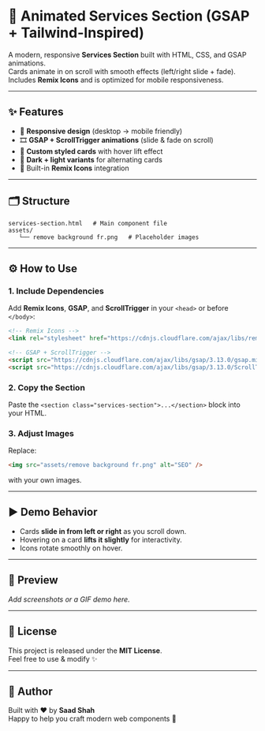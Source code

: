 # 🚀 Animated Services Section (GSAP + Tailwind-Inspired)

A modern, responsive **Services Section** built with HTML, CSS, and GSAP animations.  
Cards animate in on scroll with smooth effects (left/right slide + fade).  
Includes **Remix Icons** and is optimized for mobile responsiveness.  

---

## ✨ Features
- 📱 **Responsive design** (desktop → mobile friendly)  
- 🎞️ **GSAP + ScrollTrigger animations** (slide & fade on scroll)  
- 🎨 **Custom styled cards** with hover lift effect  
- 🔄 **Dark + light variants** for alternating cards  
- 🔗 Built-in **Remix Icons** integration  

---

## 🗂 Structure
```plaintext
services-section.html   # Main component file
assets/
   └── remove background fr.png   # Placeholder images
```

---

## ⚙️ How to Use

### 1. Include Dependencies
Add **Remix Icons**, **GSAP**, and **ScrollTrigger** in your `<head>` or before `</body>`:

```html
<!-- Remix Icons -->
<link rel="stylesheet" href="https://cdnjs.cloudflare.com/ajax/libs/remixicon/4.6.0/remixicon.css" crossorigin="anonymous" referrerpolicy="no-referrer" />

<!-- GSAP + ScrollTrigger -->
<script src="https://cdnjs.cloudflare.com/ajax/libs/gsap/3.13.0/gsap.min.js"></script>
<script src="https://cdnjs.cloudflare.com/ajax/libs/gsap/3.13.0/ScrollTrigger.min.js"></script>
```

### 2. Copy the Section
Paste the `<section class="services-section">...</section>` block into your HTML.

### 3. Adjust Images
Replace:
```html
<img src="assets/remove background fr.png" alt="SEO" />
```
with your own images.

---

## ▶️ Demo Behavior
- Cards **slide in from left or right** as you scroll down.  
- Hovering on a card **lifts it slightly** for interactivity.  
- Icons rotate smoothly on hover.  

---

## 📸 Preview
_Add screenshots or a GIF demo here._

---

## 📜 License
This project is released under the **MIT License**.  
Feel free to use & modify ✨  

---

## 👤 Author
Built with ❤️ by **Saad Shah**  
Happy to help you craft modern web components 🚀
